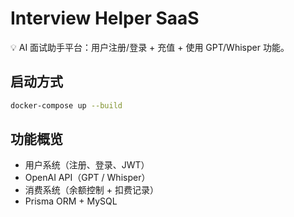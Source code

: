 
# Interview Helper SaaS

💡 AI 面试助手平台：用户注册/登录 + 充值 + 使用 GPT/Whisper 功能。

## 启动方式

```bash
docker-compose up --build
```

## 功能概览

- 用户系统（注册、登录、JWT）
- OpenAI API（GPT / Whisper）
- 消费系统（余额控制 + 扣费记录）
- Prisma ORM + MySQL
